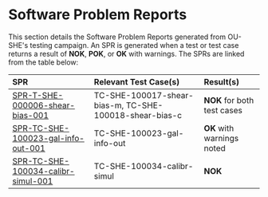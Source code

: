 # Software Problem Reports

This section details the Software Problem Reports generated from OU-SHE's testing campaign. An SPR is generated when a test or test case returns a result of **NOK**, **POK**, or **OK** with warnings. The SPRs are linked from the table below:

|  **SPR**       | **Relevant Test Case(s)** | **Result(s)** |
| :------------- | :------------------------ | :--------- |
| [SPR-T-SHE-000006-shear-bias-001](SPR-T-SHE-000006-shear-bias-001.html) | TC-SHE-100017-shear-bias-m, TC-SHE-100018-shear-bias-c | **NOK** for both test cases |
| [SPR-TC-SHE-100023-gal-info-out-001](SPR-TC-SHE-100023-gal-info-out-001.html) | TC-SHE-100023-gal-info-out | **OK** with warnings noted |
| [SPR-TC-SHE-100034-calibr-simul-001](SPR-TC-SHE-100034-calibr-simul-001.html) | TC-SHE-100034-calibr-simul | **NOK** |
